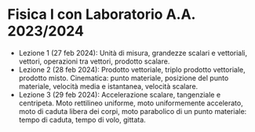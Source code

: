 # Fisica I con Laboratorio A.A. 2023/2024
- Lezione 1 (27 feb 2024): Unità di misura, grandezze scalari e vettoriali, vettori, operazioni tra vettori, prodotto scalare.
- Lezione 2 (28 feb 2024): Prodotto vettoriale, triplo prodotto vettoriale, prodotto misto. Cinematica: punto materiale, posizione del punto materiale, velocità media e istantanea, velocità scalare.
- Lezione 3 (29 feb 2024): Accelerazione scalare, tangenziale e centripeta. Moto rettilineo uniforme, moto uniformemente accelerato, moto di caduta libera dei corpi, moto parabolico di un punto materiale: tempo di caduta, tempo di volo, gittata.
